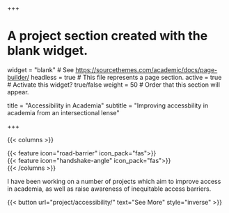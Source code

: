 +++
# A project section created with the blank widget.
widget = "blank"  # See https://sourcethemes.com/academic/docs/page-builder/
headless = true  # This file represents a page section.
active = true # Activate this widget? true/false
weight = 50  # Order that this section will appear.

title = "Accessibility in Academia"
subtitle = "Improving accessbility in academia from an intersectional lense"

+++

{{< columns >}}
<div class="col-md-4">
</div>
<div class="col-md-2">
    {{< feature icon="road-barrier" icon_pack="fas">}}
</div>
<div class="col-md-2">
    {{< feature icon="handshake-angle" icon_pack="fas">}}
</div>
<div class="col-md-4">
</div>
{{< /columns >}}

I have been working on a number of projects which aim to improve access in academia, as well as raise awareness of inequitable access barriers.


{{< button url="project/accessibility/" text="See More" style="inverse" >}}